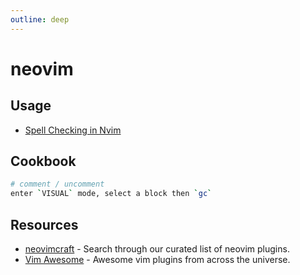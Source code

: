 ```yaml
---
outline: deep
---
```


# neovim

## Usage

- [Spell Checking in Nvim](https://jdhao.github.io/2019/04/29/nvim_spell_check/)

## Cookbook

```bash
# comment / uncomment
enter `VISUAL` mode, select a block then `gc`
```

## Resources

- [neovimcraft](https://neovimcraft.com/) - Search through our curated list of neovim plugins.
- [Vim Awesome](https://vimawesome.com/) - Awesome vim plugins from across the universe.
